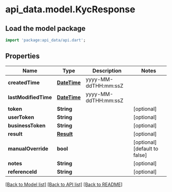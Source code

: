 # api_data.model.KycResponse

## Load the model package
```dart
import 'package:api_data/api.dart';
```

## Properties
Name | Type | Description | Notes
------------ | ------------- | ------------- | -------------
**createdTime** | [**DateTime**](DateTime.md) | yyyy-MM-ddTHH:mm:ssZ | 
**lastModifiedTime** | [**DateTime**](DateTime.md) | yyyy-MM-ddTHH:mm:ssZ | 
**token** | **String** |  | [optional] 
**userToken** | **String** |  | [optional] 
**businessToken** | **String** |  | [optional] 
**result** | [**Result**](Result.md) |  | [optional] 
**manualOverride** | **bool** |  | [optional] [default to false]
**notes** | **String** |  | [optional] 
**referenceId** | **String** |  | [optional] 

[[Back to Model list]](../README.md#documentation-for-models) [[Back to API list]](../README.md#documentation-for-api-endpoints) [[Back to README]](../README.md)


